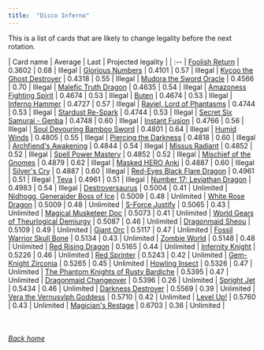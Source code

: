 ```yaml
---
title:  "Disco Inferno"
---
```


This is a list of cards that are likely to change legality before the next rotation.

| Card name | Average | Last | Projected legality |
| :-- |
[Foolish Return](https://db.ygoprodeck.com/card/?search=Foolish%20Return) | 0.3602 | 0.68 | Illegal |
[Glorious Numbers](https://db.ygoprodeck.com/card/?search=Glorious%20Numbers) | 0.4101 | 0.57 | Illegal |
[Kycoo the Ghost Destroyer](https://db.ygoprodeck.com/card/?search=Kycoo%20the%20Ghost%20Destroyer) | 0.4318 | 0.55 | Illegal |
[Mudora the Sword Oracle](https://db.ygoprodeck.com/card/?search=Mudora%20the%20Sword%20Oracle) | 0.4566 | 0.70 | Illegal |
[Malefic Truth Dragon](https://db.ygoprodeck.com/card/?search=Malefic%20Truth%20Dragon) | 0.4635 | 0.54 | Illegal |
[Amazoness Fighting Spirit](https://db.ygoprodeck.com/card/?search=Amazoness%20Fighting%20Spirit) | 0.4674 | 0.53 | Illegal |
[Buten](https://db.ygoprodeck.com/card/?search=Buten) | 0.4674 | 0.53 | Illegal |
[Inferno Hammer](https://db.ygoprodeck.com/card/?search=Inferno%20Hammer) | 0.4727 | 0.57 | Illegal |
[Raviel, Lord of Phantasms](https://db.ygoprodeck.com/card/?search=Raviel,%20Lord%20of%20Phantasms) | 0.4744 | 0.53 | Illegal |
[Stardust Re-Spark](https://db.ygoprodeck.com/card/?search=Stardust%20Re-Spark) | 0.4744 | 0.53 | Illegal |
[Secret Six Samurai - Genba](https://db.ygoprodeck.com/card/?search=Secret%20Six%20Samurai%20-%20Genba) | 0.4748 | 0.60 | Illegal |
[Instant Fusion](https://db.ygoprodeck.com/card/?search=Instant%20Fusion) | 0.4766 | 0.56 | Illegal |
[Soul Devouring Bamboo Sword](https://db.ygoprodeck.com/card/?search=Soul%20Devouring%20Bamboo%20Sword) | 0.4801 | 0.64 | Illegal |
[Humid Winds](https://db.ygoprodeck.com/card/?search=Humid%20Winds) | 0.4805 | 0.55 | Illegal |
[Piercing the Darkness](https://db.ygoprodeck.com/card/?search=Piercing%20the%20Darkness) | 0.4818 | 0.60 | Illegal |
[Archfiend's Awakening](https://db.ygoprodeck.com/card/?search=Archfiend's%20Awakening) | 0.4844 | 0.54 | Illegal |
[Missus Radiant](https://db.ygoprodeck.com/card/?search=Missus%20Radiant) | 0.4852 | 0.52 | Illegal |
[Spell Power Mastery](https://db.ygoprodeck.com/card/?search=Spell%20Power%20Mastery) | 0.4852 | 0.52 | Illegal |
[Mischief of the Gnomes](https://db.ygoprodeck.com/card/?search=Mischief%20of%20the%20Gnomes) | 0.4879 | 0.62 | Illegal |
[Masked HERO Anki](https://db.ygoprodeck.com/card/?search=Masked%20HERO%20Anki) | 0.4887 | 0.60 | Illegal |
[Silver's Cry](https://db.ygoprodeck.com/card/?search=Silver's%20Cry) | 0.4887 | 0.60 | Illegal |
[Red-Eyes Black Flare Dragon](https://db.ygoprodeck.com/card/?search=Red-Eyes%20Black%20Flare%20Dragon) | 0.4961 | 0.51 | Illegal |
[Teva](https://db.ygoprodeck.com/card/?search=Teva) | 0.4961 | 0.51 | Illegal |
[Number 17: Leviathan Dragon](https://db.ygoprodeck.com/card/?search=Number%2017:%20Leviathan%20Dragon) | 0.4983 | 0.54 | Illegal |
[Destroyersaurus](https://db.ygoprodeck.com/card/?search=Destroyersaurus) | 0.5004 | 0.41 | Unlimited |
[Nidhogg, Generaider Boss of Ice](https://db.ygoprodeck.com/card/?search=Nidhogg,%20Generaider%20Boss%20of%20Ice) | 0.5009 | 0.48 | Unlimited |
[White Rose Dragon](https://db.ygoprodeck.com/card/?search=White%20Rose%20Dragon) | 0.5009 | 0.48 | Unlimited |
[S-Force Justify](https://db.ygoprodeck.com/card/?search=S-Force%20Justify) | 0.5065 | 0.43 | Unlimited |
[Magical Musketeer Doc](https://db.ygoprodeck.com/card/?search=Magical%20Musketeer%20Doc) | 0.5073 | 0.41 | Unlimited |
[World Gears of Theurlogical Demiurgy](https://db.ygoprodeck.com/card/?search=World%20Gears%20of%20Theurlogical%20Demiurgy) | 0.5087 | 0.46 | Unlimited |
[Dragonmaid Sheou](https://db.ygoprodeck.com/card/?search=Dragonmaid%20Sheou) | 0.5109 | 0.49 | Unlimited |
[Giant Orc](https://db.ygoprodeck.com/card/?search=Giant%20Orc) | 0.5117 | 0.47 | Unlimited |
[Fossil Warrior Skull Bone](https://db.ygoprodeck.com/card/?search=Fossil%20Warrior%20Skull%20Bone) | 0.5134 | 0.43 | Unlimited |
[Zombie World](https://db.ygoprodeck.com/card/?search=Zombie%20World) | 0.5148 | 0.48 | Unlimited |
[Red Rising Dragon](https://db.ygoprodeck.com/card/?search=Red%20Rising%20Dragon) | 0.5165 | 0.44 | Unlimited |
[Infernity Knight](https://db.ygoprodeck.com/card/?search=Infernity%20Knight) | 0.5226 | 0.46 | Unlimited |
[Red Sprinter](https://db.ygoprodeck.com/card/?search=Red%20Sprinter) | 0.5243 | 0.42 | Unlimited |
[Gem-Knight Zirconia](https://db.ygoprodeck.com/card/?search=Gem-Knight%20Zirconia) | 0.5265 | 0.45 | Unlimited |
[Howling Insect](https://db.ygoprodeck.com/card/?search=Howling%20Insect) | 0.5326 | 0.47 | Unlimited |
[The Phantom Knights of Rusty Bardiche](https://db.ygoprodeck.com/card/?search=The%20Phantom%20Knights%20of%20Rusty%20Bardiche) | 0.5395 | 0.47 | Unlimited |
[Dragonmaid Changeover](https://db.ygoprodeck.com/card/?search=Dragonmaid%20Changeover) | 0.5396 | 0.26 | Unlimited |
[Spright Jet](https://db.ygoprodeck.com/card/?search=Spright%20Jet) | 0.5434 | 0.46 | Unlimited |
[Darkness Destroyer](https://db.ygoprodeck.com/card/?search=Darkness%20Destroyer) | 0.5569 | 0.39 | Unlimited |
[Vera the Vernusylph Goddess](https://db.ygoprodeck.com/card/?search=Vera%20the%20Vernusylph%20Goddess) | 0.5710 | 0.42 | Unlimited |
[Level Up!](https://db.ygoprodeck.com/card/?search=Level%20Up!) | 0.5760 | 0.43 | Unlimited |
[Magician's Restage](https://db.ygoprodeck.com/card/?search=Magician's%20Restage) | 0.6703 | 0.36 | Unlimited |

<br>

###### [Back home](index)
